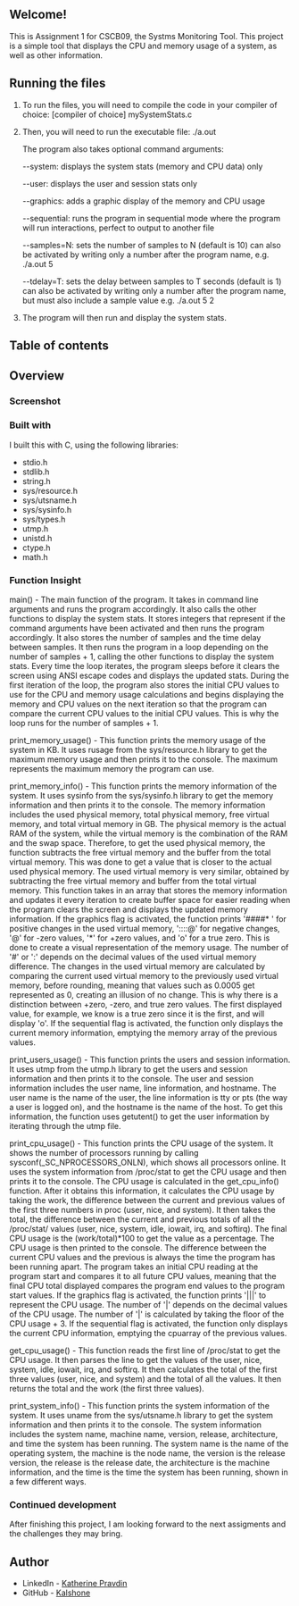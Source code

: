 ## Welcome!

This is Assignment 1 for CSCB09, the Systms Monitoring Tool. This project is a simple tool that displays the CPU and memory usage of a system, as well as other information.

## Running the files

1. To run the files, you will need to compile the code in your compiler of choice:
    [compiler of choice] mySystemStats.c
2. Then, you will need to run the executable file:
    ./a.out

    The program also takes optional command arguments:

   --system: displays the system stats (memory and CPU data) only

   --user: displays the user and session stats only

   --graphics: adds a graphic display of the memory and CPU usage

   --sequential: runs the program in sequential mode where the program will run interactions, perfect to output to another file

   --samples=N: sets the number of samples to N (default is 10) 
        can also be activated by writing only a number after the program name, e.g. ./a.out 5

   --tdelay=T: sets the delay between samples to T seconds (default is 1) 
        can also be activated by writing only a number after the program name, but must also include a sample value e.g. ./a.out 5 2

4. The program will then run and display the system stats.

## Table of contents
<!-- 
- [Overview](#overview)
  - [Screenshot](#screenshot)
  - [Built with](#built-with)
  - [Function insights](#function-insights)
  - [Continued development](#continued-development)
- [Author](#author) -->

## Overview

### Screenshot

<!-- ![screenshot][(https://github.com/Kalshone/CSCB09-Assignment-1/blob/main/Screen%20Shot%202024-02-04%20at%202.17.46%20AM.png) -->

### Built with
I built this with C, using the following libraries:
- stdio.h
- stdlib.h
- string.h
- sys/resource.h
- sys/utsname.h
- sys/sysinfo.h
- sys/types.h
- utmp.h
- unistd.h
- ctype.h 
- math.h

### Function Insight
main() - The main function of the program. It takes in command line arguments and runs the program accordingly. It also calls the other functions to display the system stats. It stores integers that represent if the command arguments have been activated and then runs the program accordingly. It also stores the number of samples and the time delay between samples. It then runs the program in a loop depending on the number of samples + 1, calling the other functions to display the system stats. Every time the loop iterates, the program sleeps before it clears the screen using ANSI escape codes and displays the updated stats. During the first iteration of the loop, the program also stores the initial CPU values to use for the CPU and memory usage calculations and begins displaying the memory and CPU values on the next iteration so that the program can compare the current CPU values to the initial CPU values. This is why the loop runs for the number of samples + 1.

print_memory_usage() - This function prints the memory usage of the system in KB. It uses rusage from the sys/resource.h library to get the maximum memory usage and then prints it to the console. The maximum represents the maximum memory the program can use.

print_memory_info() - This function prints the memory information of the system. It uses sysinfo from the sys/sysinfo.h library to get the memory information and then prints it to the console. The memory information includes the used physical memory, total physical memory, free virtual memory, and total virtual memory in GB. The physical memory is the actual RAM of the system, while the virtual memory is the combination of the RAM and the swap space. Therefore, to get the used physical memory, the function subtracts the free virtual memory and the buffer from the total virtual memory. This was done to get a value that is closer to the actual used physical memory. The used virtual memory is very similar, obtained by subtracting the free virtual memory and buffer from the total virtual memory.
This function takes in an array that stores the memory information and updates it every iteration to create buffer space for easier reading when the program clears the screen and displays the updated memory information.
If the graphics flag is activated, the function prints '####* ' for positive changes in the used virtual memory, '::::@' for negative changes, '@' for -zero values, '*' for +zero values, and 'o' for a true zero. This is done to create a visual representation of the memory usage. The number of '#' or ':' depends on the decimal values of the used virtual memory difference. The changes in the used virtual memory are calculated by comparing the current used virtual memory to the previously used virtual memory, before rounding, meaning that values such as 0.0005 get represented as 0, creating an illusion of no change. This is why there is a distinction between +zero, -zero, and true zero values. The first displayed value, for example, we know is a true zero since it is the first, and will display 'o'.
If the sequential flag is activated, the function only displays the current memory information, emptying the memory array of the previous values.

print_users_usage() - This function prints the users and session information. It uses utmp from the utmp.h library to get the users and session information and then prints it to the console. The user and session information includes the user name, line information, and hostname. The user name is the name of the user, the line information is tty or pts (the way a user is logged on), and the hostname is the name of the host. To get this information, the function uses getutent() to get the user information by iterating through the utmp file. 

print_cpu_usage() - This function prints the CPU usage of the system. It shows the number of processors running by calling sysconf(_SC_NPROCESSORS_ONLN), which shows all processors online. It uses the system information from /proc/stat to get the CPU usage and then prints it to the console. The CPU usage is calculated in the get_cpu_info() function. After it obtains this information, it calculates the CPU usage by taking the work, the difference between the current and previous values of the first three numbers in proc (user, nice, and system). It then takes the total, the difference between the current and previous totals of all the /proc/stat/ values (user, nice, system, idle, iowait, irq, and softirq). The final CPU usage is the (work/total)*100 to get the value as a percentage. The CPU usage is then printed to the console. The difference between the current CPU values and the previous is always the time the program has been running apart. The program takes an initial CPU reading at the program start and compares it to all future CPU values, meaning that the final CPU total displayed compares the program end values to the program start values. 
If the graphics flag is activated, the function prints '|||' to represent the CPU usage. The number of '|' depends on the decimal values of the CPU usage. The number of '|' is calculated by taking the floor of the CPU usage + 3.
If the sequential flag is activated, the function only displays the current CPU information, emptying the cpuarray of the previous values.

get_cpu_usage() - This function reads the first line of /proc/stat to get the CPU usage. It then parses the line to get the values of the user, nice, system, idle, iowait, irq, and softirq. It then calculates the total of the first three values (user, nice, and system) and the total of all the values. It then returns the total and the work (the first three values).

print_system_info() - This function prints the system information of the system. It uses uname from the sys/utsname.h library to get the system information and then prints it to the console. The system information includes the system name, machine name, version, release, architecture, and time the system has been running. The system name is the name of the operating system, the machine is the node name, the version is the release version, the release is the release date, the architecture is the machine information, and the time is the time the system has been running, shown in a few different ways.

### Continued development

After finishing this project, I am looking forward to the next assigments and the challenges they may bring. 

## Author

- LinkedIn - [Katherine Pravdin](https://www.linkedin.com/in/katherinepravdin)
- GitHub - [Kalshone](https://www.github.com/kalshone/)



